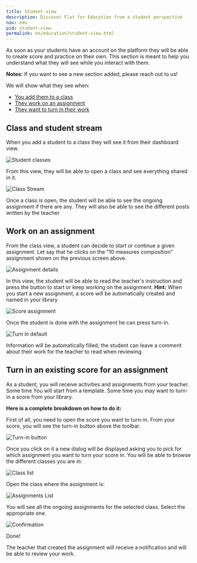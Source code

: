 ```yaml
---
title: Student view
description: Discover Flat for Education from a student perspective
nav: edu
pid: student-view
permalink: en/education/student-view.html
---
```



As soon as your students have an account on the platform they will be able to create score and practice on their own. This section is meant to help you understand what they will see while you interact with them.

**Notes:** If you want to see a new section added, please reach out to us!

We will show what they see when:

* [You add them to a class](#class-and-student-stream)
* [They work on an assignment](#work-on-an-assignment)
* [They want to turn in their work](#turn-in-an-existing-score-for-an-assignment)

## Class and student stream

When you add a student to a class they will see it from their dashboard view.

![Student classes](/help/assets/img/student-view/classList.png)

From this view, they will be able to open a class and see everything shared in it.

![Class Stream](/help/assets/img/student-view/stream-view.png)

Once a class is open, the student will be able to see the ongoing assignment if there are any. 
They will also be able to see the different posts written by the teacher

## Work on an assignment

From the class view, a student can decide to start or continue a given assignment.
Let say that he clicks on the "10 measures composition" assignment shown on the previous screen above.

![Assignment details](/help/assets/img/student-view/assignment-details.png)

In this view, the student will be able to read the teacher's instruction and press the button to start or keep working on the assignment.
**Hint:** When you start a new assignment, a score will be automatically created and named in your library

![Score assignment](/help/assets/img/student-view/score-assignment.png)

Once the student is done with the assignment he can press turn-in.

![Turn in default](/help/assets/img/student-view/turn-in-default.png)

Information will be automatically filled, the student can leave a comment about their work for the teacher to read when reviewing.

## Turn in an existing score for an assignment
As a student, you will receive activities and assignments from your teacher.
Some time You will start from a template.
Some time you may want to turn-in a score from your library.

**Here is a complete breakdown on how to do it:**

First of all, you need to open the score you want to turn-in. From your score, you will see the turn-in button above the toolbar.

![Turn-in button](/help/assets/img/student-view/turn-in-button.png)

Once you click on it a new dialog will be displayed asking you to pick for which assignment you want to turn your score in.
You will be able to browse the different classes you are in:

![Class list](/help/assets/img/student-view/classList.png)

Open the class where the assignment is:

![Assignments List](/help/assets/img/student-view/assignments-in-class.png)

You will see all the ongoing assignments for the selected class. Select the appropriate one.

![Confirmation](/help/assets/img/student-view/turnin-confirmation.png)

Done!

The teacher that created the assignment will receive a notification and will be able to review your work.
